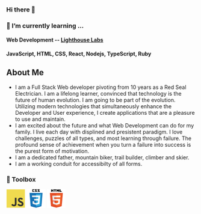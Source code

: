 ### Hi there 👋

<!--
**TeddyGavi/TeddyGavi** is a ✨ _special_ ✨ repository because its `README.md` (this file) appears on your GitHub profile.

Here are some ideas to get you started:

- 🔭 I’m currently working on ...
- 🌱 I’m currently learning ...
- 👯 I’m looking to collaborate on ...
- 🤔 I’m looking for help with ...
- 💬 Ask me about ...
- 📫 How to reach me: ...
- 😄 Pronouns: ...
- ⚡ Fun fact: ...
-->

### 🌱 I’m currently learning ...
#### Web Development -- [Lighthouse Labs](https://www.lighthouselabs.ca/)
#### JavaScript, HTML, CSS, React, Nodejs, TypeScript, Ruby

## About Me
- I am a Full Stack Web developer pivoting from 10 years as a Red Seal Electrician. I am a lifelong learner, convinced that technology is the future of human evolution. I am going to be part of the evolution. Utilizing modern technologies that simultaneously enhance the Developer and User experience, I create applications that are a pleasure to use and maintain.
- I am excited about the future and what Web Development can do for my family. I live each day with displined and presistent paradigm. I love challenges, puzzles of all types, and most learning through failure. The profound sense of achievement when you turn a failure into success is the purest form of motivation.
- I am a dedicated father, mountain biker, trail builder, climber and skier. 
- I am a working conduit for accessibilty of all forms. 


 ### 🧰 Toolbox
<img src="https://raw.githubusercontent.com/devicons/devicon/master/icons/javascript/javascript-original.svg" alt="JavaScript Logo" width="50" height="50"/>
<img src="https://github.com/devicons/devicon/blob/master/icons/css3/css3-original-wordmark.svg" alt="CSS Logo" width="50" height="50"/>
<img src="https://raw.githubusercontent.com/devicons/devicon/master/icons/html5/html5-original-wordmark.svg" alt="html logo" width="50" height="50" />
